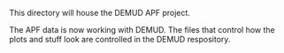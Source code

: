 This directory will house the DEMUD APF project.

The APF data is now working with DEMUD. The files that control how the plots and stuff look are controlled in the DEMUD respository. 
